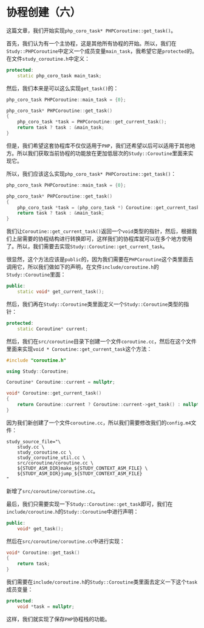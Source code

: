 # 协程创建（六）

这篇文章，我们开始实现`php_coro_task* PHPCoroutine::get_task()`。

首先，我们认为有一个主协程，这是其他所有协程的开始。所以，我们在`Study::PHPCoroutine`中定义一个成员变量`main_task`，我希望它是`protected`的。在文件`study_coroutine.h`中定义：

```cpp
protected:
    static php_coro_task main_task;
```

然后，我们本来是可以这么实现`get_task()`的：

```cpp
php_coro_task PHPCoroutine::main_task = {0};

php_coro_task* PHPCoroutine::get_task()
{
    php_coro_task *task = PHPCoroutine::get_current_task();
    return task ? task : &main_task;
}
```

但是，我们希望这套协程库不仅仅适用于`PHP`，我们还希望以后可以适用于其他地方。所以我们获取当前协程的功能放在更加低层次的`Study::Coroutine`里面来实现它。

所以，我们应该这么实现`php_coro_task* PHPCoroutine::get_task()`：

```cpp
php_coro_task PHPCoroutine::main_task = {0};

php_coro_task* PHPCoroutine::get_task()
{
    php_coro_task *task = (php_coro_task *) Coroutine::get_current_task();
    return task ? task : &main_task;
}
```

我们让`Coroutine::get_current_task()`返回一个`void`类型的指针，然后，根据我们上层需要的协程结构进行转换即可，这样我们的协程库就可以在多个地方使用了。所以，我们需要去实现`Study::Coroutine::get_current_task`。

很显然，这个方法应该是`public`的，因为我们需要在`PHPCoroutine`这个类里面去调用它，所以我们做如下的声明，在文件`include/coroutine.h`的`Study::Coroutine`里面：

```cpp
public:
    static void* get_current_task();
```

然后，我们再在`Study::Coroutine`类里面定义一个`Study::Coroutine`类型的指针：

```cpp
protected:
    static Coroutine* current;
```

然后，我们在`src/coroutine`目录下创建一个文件`coroutine.cc`，然后在这个文件里面来实现`void * Coroutine::get_current_task`这个方法：

```cpp
#include "coroutine.h"

using Study::Coroutine;

Coroutine* Coroutine::current = nullptr;

void* Coroutine::get_current_task()
{
    return Coroutine::current ? Coroutine::current->get_task() : nullptr;
}
```

因为我们新创建了一个文件`coroutine.cc`，所以我们需要修改我们的`config.m4`文件：

```shell
study_source_file="\
    study.cc \
    study_coroutine.cc \
    study_coroutine_util.cc \
    src/coroutine/coroutine.cc \
    ${STUDY_ASM_DIR}make_${STUDY_CONTEXT_ASM_FILE} \
    ${STUDY_ASM_DIR}jump_${STUDY_CONTEXT_ASM_FILE}
"
```

新增了`src/coroutine/coroutine.cc`。

最后，我们只需要实现一下`Study::Coroutine::get_task`即可，我们在`include/coroutine.h`的`Study::Coroutine`中进行声明：

```cpp
public:
    void* get_task();
```

然后在`src/coroutine/coroutine.cc`中进行实现：

```cpp
void* Coroutine::get_task()
{
    return task;
}
```

我们需要在`include/coroutine.h`的`Study::Coroutine`类里面去定义一下这个`task`成员变量：

```cpp
protected:
    void *task = nullptr;
```

这样，我们就实现了保存`PHP`协程栈的功能。



